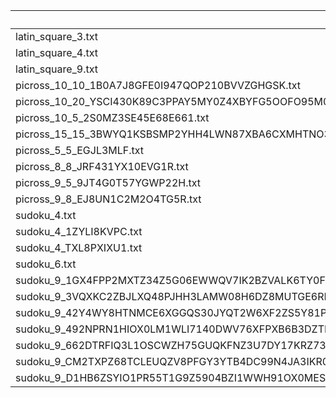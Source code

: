 ||OCamL|Cython|Python
-|-|-|-
latin_square_3.txt|0m0.006s|0m0.093s|0m0.155s
latin_square_4.txt|0m0.019s|0m0.126s|0m0.215s
latin_square_9.txt|0m0.916s|0m6.290s|0m7.101s
picross_10_10_1B0A7J8GFE0I947QOP210BVVZGHGSK.txt|0m0.067s|0m0.152s|0m0.279s
picross_10_20_YSCI430K89C3PPAY5MY0Z4XBYFG5OOFO95M0D6X50CZKPET9VH.txt|0m0.367s|0m1.038s|0m1.175s
picross_10_5_2S0MZ3SE45E68E661.txt|0m0.173s|0m0.217s|0m0.307s
picross_15_15_3BWYQ1KSBSMP2YHH4LWN87XBA6CXMHTNO3IYP.txt|0m0.327s|0m1.009s|0m1.286s
picross_5_5_EGJL3MLF.txt|0m0.007s|0m0.050s|0m0.140s
picross_8_8_JRF431YX10EVG1R.txt|0m0.120s|0m0.160s|0m0.256s
picross_9_5_9JT4G0T57YGWP22H.txt|0m0.113s|0m0.108s|0m0.226s
picross_9_8_EJ8UN1C2M2O4TG5R.txt|0m0.148s|0m0.299s|0m0.493s
sudoku_4.txt|0m0.016s|0m0.126s|0m0.263s
sudoku_4_1ZYLI8KVPC.txt|0m0.013s|0m0.075s|0m0.197s
sudoku_4_TXL8PXIXU1.txt|0m0.006s|0m0.055s|0m0.140s
sudoku_6.txt|0m0.013s|0m0.068s|0m0.153s
sudoku_9_1GX4FPP2MXTZ34Z5G06EWWQV7IK2BZVALK6TY0FISVNGVC5051C.txt|0m0.063s|0m0.260s|0m0.401s
sudoku_9_3VQXKC2ZBJLXQ48PJHH3LAMW08H6DZ8MUTGE6RDZ1JHUPFIA02YU.txt|0m0.968s|0m5.804s|0m6.245s
sudoku_9_42Y4WY8HTNMCE6XGGQS30JYQT2W6XF2ZS5Y81PMBQNGH2CUA1AA8.txt|0m0.107s|0m0.382s|0m0.542s
sudoku_9_492NPRN1HIOX0LM1WLI7140DWV76XFPXB6B3DZTR840HFR2D91JC.txt|0m0.199s|0m0.469s|0m0.375s
sudoku_9_662DTRFIQ3L1OSCWZH75GUQKFNZ3U7DY17KRZ73AW1BM7GSB27O.txt|0m12.665s|0m45.010s|0m48.086s
sudoku_9_CM2TXPZ68TCLEUQZV8PFGY3YTB4DC99N4JA3IKR0OJWKI49649Y.txt|0m0.077s|0m0.298s|0m0.366s
sudoku_9_D1HB6ZSYIO1PR55T1G9Z5904BZI1WWH91OX0MESBO5WD6FKP99DW.txt|0m0.069s|0m0.280s|0m0.367s
